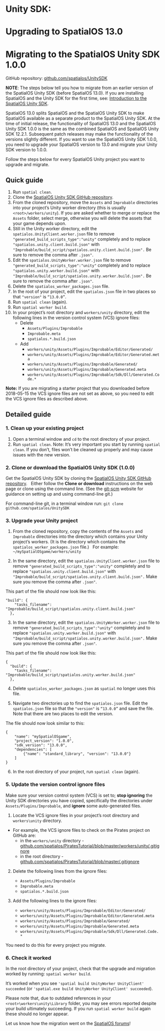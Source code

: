 # Unity SDK:
# Upgrading to SpatialOS 13.0
# Migrating to the SpatialOS Unity SDK 1.0.0

GitHub repository: [github.com/spatialos/UnitySDK](https://github.com/spatialos/UnitySDK)

**NOTE**: The steps below tell you how to migrate from an earlier version of the SpatialOS Unity SDK
(before SpatialOS 13.0). If you are installing SpatialOS and the Unity SDK for the first time,
see: [Introduction to the SpatialOS Unity SDK](introduction.md).

SpatialOS 13.0 splits SpatialOS and the SpatialOS Unity SDK to make SpatialOS available as a separate product to the SpatialOS Unity SDK.
At the time of initial release, the functionality of SpatialOS 13.0 and the SpatialOS Unity SDK 1.0.0 is the same as the combined SpatialOS and SpatialOS Unity SDK 12.2.1. Subsequent patch releases may make the functionality of the versions slightly different.
If you want to use the SpatialOS Unity SDK 1.0.0, you need to upgrade your SpatialOS version to 13.0 and
migrate your Unity SDK version to 1.0.0.

Follow the steps below for every SpatialOS Unity project you want to upgrade and migrate.

## Quick guide
1. Run `spatial clean`.
1. Clone the [SpatialOS Unity SDK GitHub repository](https://github.com/spatialos/UnitySDK).
1. From the cloned repository, move the `Assets` and `Improbable` directories into your project’s Unity worker directory (this is usually `<root>/workers/unity`).
	If you are asked whether to merge or replace the `Assets` folder, select merge, otherwise you will delete the assets that your game depends upon.
1. Still in the Unity worker directory, edit the `spatialos.UnityClient.worker.json` file to remove `"generated_build_scripts_type":"unity"` completely
and to replace `"spatialos.unity.client.build.json"` with `"Improbable/build_script/spatialos.unity.client.build.json".` Be sure to remove the comma after `.json"`.
1. Edit the `spatialos.UnityWorker.worker.json` file to remove  `"generated_build_scripts_type":"unity"` completely
and to replace `"spatialos.unity.worker.build.json"` with `"Improbable/build_script/spatialos.unity.worker.build.json".` Be sure to remove the comma after `.json"`.
1. Delete the `spatialos_worker_packages.json` file.
1. In the root of your project, edit the `spatialos.json` file in two places so that `"version"` is `“13.0.0”`.
1. Run `spatial clean` (again).
1. Run `spatial worker build`.
1. In your project’s root directory and `workers/unity` directory, edit the following lines in the version control system (VCS) ignore files:
    * Delete
        * `Assets/Plugins/Improbable`
        * `Improbable.meta`
        * `spatialos.*.build.json`
    * Add 
        * `workers/unity/Assets/Plugins/Improbable/Editor/Generated/`
        * `workers/unity/Assets/Plugins/Improbable/Editor/Generated.meta`
        * `workers/unity/Assets/Plugins/Improbable/Generated/`
        * `workers/unity/Assets/Plugins/Improbable/Generated.meta`
        * `workers/unity/Assets/Plugins/Improbable/Sdk/Dll/Generated.Code.*`

**Note:** If you are migrating a starter project that you downloaded before 2018-05-15 the VCS ignore files are not set as above, so you need to edit the VCS ignore files as described above.

## Detailed guide

### 1. Clean up your existing project
1. Open a terminal window and `cd` to the root directory of your project.
2. Run `spatial clean`.
Note: It’s very important you start by running `spatial clean`. If you don’t, files won’t be cleaned up properly and
may cause issues with the new version.

### 2. Clone or download the SpatialOS Unity SDK (1.0.0)
Get the SpatialOS Unity SDK by cloning the [SpatialOS Unity SDK GitHub repository](https://github.com/spatialos/UnitySDK).
&nbsp;
Either follow the **Clone or download** instructions on the web page or clone using the command line.
(See the [git-scm](https://git-scm.com/book/en/v2/Git-Basics-Getting-a-Git-Repository) website for
guidance on setting up and using command-line git.)
&nbsp;

For command-line git, in a terminal window run:
`git clone github.com/spatialos/UnitySDK`

### 3. Upgrade your Unity project
1. From the cloned repository, copy the contents of the `Assets` and `Improbable` directories into the directory
which contains your Unity project’s workers. (It is the directory which contains the `spatialos_worker_packages.json` file.)
&nbsp;
For example:
`~/mySpatialOSgame/workers/unity`

2. In the same directory, edit the `spatialos.UnityClient.worker.json` file to remove `"generated_build_scripts_type":"unity"` completely
and to replace `"spatialos.unity.client.build.json"` with `"Improbable/build_script/spatialos.unity.client.build.json".` Make sure you remove the comma after `.json"`.


This part of the file should now look like this:
```
"build": {
    "tasks_filename": "Improbable/build_script/spatialos.unity.client.build.json"
  },
```

3. In the same directory, edit the `spatialos.UnityWorker.worker.json` file to remove  `"generated_build_scripts_type":"unity"` completely
and to replace `"spatialos.unity.worker.build.json"` with `"Improbable/build_script/spatialos.unity.worker.build.json".`  Make sure you remove the comma after `.json"`.


This part of the file should now look like this:
```
{
  "build": {
    "tasks_filename": "Improbable/build_script/spatialos.unity.worker.build.json"
  },
  ```
  
4. Delete `spatialos_worker_packages.json` as `spatial` no longer uses this file.

5. Navigate two directories up to find the `spatialos.json` file.
Edit the `spatialos.json` file so that the `"version"` is `“13.0.0”` and save the file. Note that there are two
places to edit the version.


The file should now look similar to this:
```
{
    "name": "mySpatialOSgame",
    "project_version": "1.0.0",
    "sdk_version": "13.0.0",
    "dependencies": [
        {"name": "standard_library", "version": "13.0.0"}
    ]
}
```

6. In the root directory of your project, run `spatial clean` (again).

### 5. Update the version control ignore files

Make sure your version control system (VCS) is set to; **stop ignoring** the Unity SDK directories you have copied, specifically the directories under `Assets/Plugins/Improbable`, and **ignore** some auto-generated files.
1. Locate the VCS ignore files in your project’s root directory and `workers\unity` directory. 
* For example, the VCS ignore files to check on the Pirates project on GitHub are:
    * in the `workers/unity` directory - [github.com/spatialos/PiratesTutorial/blob/master/workers/unity/.gitignore](https://github.com/spatialos/PiratesTutorial/blob/master/workers/unity/.gitignore)
    * in the root directory - [github.com/spatialos/PiratesTutorial/blob/master/.gitignore](https://github.com/spatialos/PiratesTutorial/blob/master/.gitignore)

2. Delete the following lines from the ignore files:
    * `Assets/Plugins/Improbable`
    * `Improbable.meta`
    * `spatialos.*.build.json`

3. Add the following lines to the ignore files:
    * `workers/unity/Assets/Plugins/Improbable/Editor/Generated/`
    * `workers/unity/Assets/Plugins/Improbable/Editor/Generated.meta`
    * `workers/unity/Assets/Plugins/Improbable/Generated/`
    * `workers/unity/Assets/Plugins/Improbable/Generated.meta`
    * `workers/unity/Assets/Plugins/Improbable/Sdk/Dll/Generated.Code.*`

You need to do this for every project you migrate.

### 6. Check it worked
In the root directory of your project, check that the upgrade and migration worked by running:
`spatial worker build`.

It’s worked when you see `'spatial build UnityWorker UnityClient' succeeded` (or `'spatial.exe build UnityWorker UnityClient' succeeded`).

Please note that, due to outdated references in your `<root>\workers\unity\Library` folder, you may see errors reported despite your build ultimately succeeding. If you run `spatial worker build` again these should no longer appear.

Let us know how the migration went on the [SpatialOS forums](https://forums.improbable.io/)!
